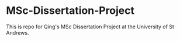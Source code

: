 # MSc-Dissertation-Project
This is repo for Qing's MSc Dissertation Project at the University of St Andrews.
